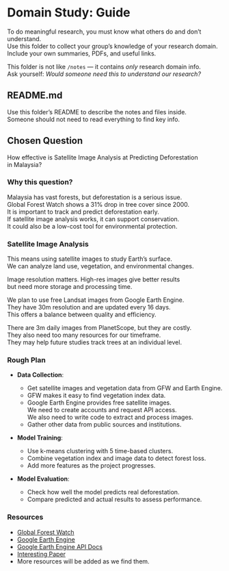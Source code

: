 # Domain Study: Guide

To do meaningful research, you must know what others do and don’t understand.  
Use this folder to collect your group’s knowledge of your research domain.  
Include your own summaries, PDFs, and useful links.

This folder is not like `/notes` — it contains _only_ research domain info.  
Ask yourself: _Would someone need this to understand our research?_

## README.md

Use this folder’s README to describe the notes and files inside.  
Someone should not need to read everything to find key info.

## Chosen Question

How effective is Satellite Image Analysis at Predicting Deforestation  
in Malaysia?

### Why this question?

Malaysia has vast forests, but deforestation is a serious issue.  
Global Forest Watch shows a 31% drop in tree cover since 2000.  
It is important to track and predict deforestation early.  
If satellite image analysis works, it can support conservation.  
It could also be a low-cost tool for environmental protection.

### Satellite Image Analysis

This means using satellite images to study Earth’s surface.  
We can analyze land use, vegetation, and environmental changes.

Image resolution matters. High-res images give better results  
but need more storage and processing time.

We plan to use free Landsat images from Google Earth Engine.  
They have 30m resolution and are updated every 16 days.  
This offers a balance between quality and efficiency.

There are 3m daily images from PlanetScope, but they are costly.  
They also need too many resources for our timeframe.  
They may help future studies track trees at an individual level.

### Rough Plan

- **Data Collection**:  
  - Get satellite images and vegetation data from GFW and Earth Engine.  
  - GFW makes it easy to find vegetation index data.  
  - Google Earth Engine provides free satellite images.  
    We need to create accounts and request API access.  
    We also need to write code to extract and process images.  
  - Gather other data from public sources and institutions.

- **Model Training**:  
  - Use k-means clustering with 5 time-based clusters.  
  - Combine vegetation index and image data to detect forest loss.  
  - Add more features as the project progresses.

- **Model Evaluation**:  
  - Check how well the model predicts real deforestation.  
  - Compare predicted and actual results to assess performance.

### Resources

- [Global Forest Watch](https://www.globalforestwatch.org/)  
- [Google Earth Engine](https://earthengine.google.com/)  
- [Google Earth Engine API Docs](https://developers.google.com/earth-engine)  
- [Interesting Paper](https://arxiv.org/pdf/1803.02489)  
- More resources will be added as we find them.
